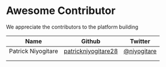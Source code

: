 # Awesome Contributor

We appreciate the contributors to the platform building

|  Name |  Github |  Twitter | 
|---|---|---|
|  Patrick Niyogitare |  [patrickniyogitare28](https://github.com/patrickniyogitare28) |  [@niyogitare](https://twitter.com/niyogitare) |
|   |   |   |
|   |   |   |
